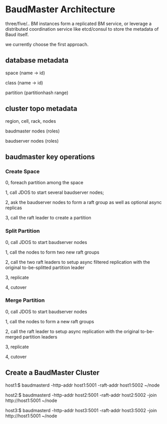 # BaudMaster Architecture

three/five/.. BM instances form a replicated BM service, or leverage a distributed coordination service like etcd/consul to store the metadata of Baud itself. 

we currently choose the first approach. 

## database metadata

space (name -> id)

class (name -> id)

partition (partitionhash range)


## cluster topo metadata

region, cell, rack, nodes

baudmaster nodes (roles)

baudserver nodes (roles)

## baudmaster key operations

### Create Space

0, foreach partition among the space

1, call JDOS to start several baudserver nodes;

2, ask the baudserver nodes to form a raft group as well as optional async replicas

3, call the raft leader to create a partition


### Split Partition

0, call JDOS to start baudserver nodes

1, call the nodes to form two new raft groups

2, call the two raft leaders to setup async filtered replication with the original to-be-splitted partition leader

3, replicate

4, cutover

### Merge Partition

0, call JDOS to start baudserver nodes

1, call the nodes to form a new raft groups

2, call the raft leader to setup async replication with the original to-be-merged partition leaders

3, replicate

4, cutover


## Create a BaudMaster Cluster

host1:$ baudmasterd -http-addr host1:5001 -raft-addr host1:5002 ~/node

host2:$ baudmasterd -http-addr host2:5001 -raft-addr host2:5002 -join http://host1:5001 ~/node

host3:$ baudmasterd -http-addr host3:5001 -raft-addr host3:5002 -join http://host1:5001 ~/node



